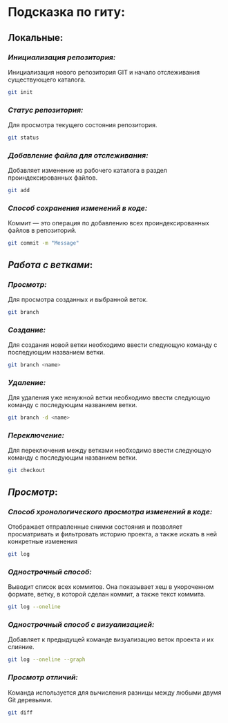 # Подсказка по гиту:

## Локальные:

### *Инициализация репозитория:*
Инициализация нового репозитория GIT и начало отслеживания существующего каталога.
```sh
git init
```

### *Статус репозитория:*
Для просмотра текущего состояния репозитория.
```sh
git status
```

### *Добавление файла для отслеживания:*
Добавляет изменение из рабочего каталога в раздел проиндексированных файлов.
```sh
git add 
```
### *Способ сохранения изменений в коде:*
Коммит — это операция по добавлению всех проиндексированных файлов в репозиторий.
```sh
git commit -m "Message"
```
## _Работа с ветками_:

### *Просмотр:*
Для просмотра созданных и выбранной веток. 
```sh
git branch
```

### *Создание:*
Для создания новой ветки необходимо ввести следующую команду с последующим названием ветки.
```sh
git branch <name>
```
### *Удаление:*
Для удаления уже ненужной ветки необходимо ввести следующую команду с последующим названием ветки.
```sh
git branch -d <name>
```
### *Переключение:*
Для переключения между ветками необходимо ввести следующую команду с последующим названием ветки.
```sh
git checkout
```
## _Просмотр_:

### *Способ хронологического просмотра изменений в коде:*
Отображает отправленные снимки состояния и позволяет просматривать и фильтровать историю проекта, а также искать в ней конкретные изменения
```sh
git log
```
### *Однострочный способ:*
Выводит список всех коммитов. Она показывает хеш в укороченном формате, ветку, в которой сделан коммит, а также текст коммита.
```sh
git log --oneline
```

### *Однострочный способ с визуализацией:*
Добавляет к предыдущей команде визуализацию веток проекта и их слияние.
```sh
git log --oneline --graph
```
### *Просмотр отличий:*
Команда используется для вычисления разницы между любыми двумя Git деревьями.
```sh
git diff
```